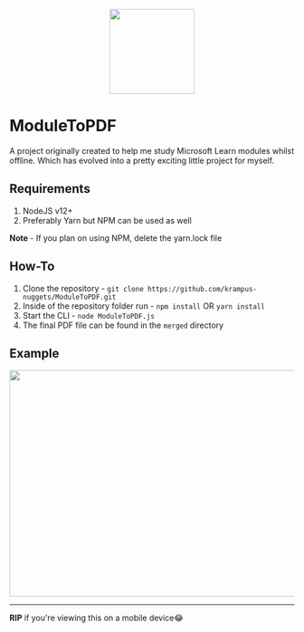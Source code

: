 <p align="center">
<img src="https://res.cloudinary.com/wemakeart/image/upload/v1584489038/ModuleToPDF/moduletopdf_n68oe0.png" width=150px height="150px" />
</p>

# ModuleToPDF

A project originally created to help me study Microsoft Learn modules whilst offline. Which has evolved into a pretty exciting little project for myself.

## Requirements

1. NodeJS v12+
2. Preferably Yarn but NPM can be used as well

**Note** - If you plan on using NPM, delete the yarn.lock file

## How-To

1. Clone the repository - `git clone https://github.com/krampus-nuggets/ModuleToPDF.git`
2. Inside of the repository folder run - `npm install` OR `yarn install`
3. Start the CLI - `node ModuleToPDF.js`
4. The final PDF file can be found in the `merged` directory

## Example

<p align="center">
<img src="https://res.cloudinary.com/wemakeart/image/upload/v1584489999/ModuleToPDF/example_udia2k.gif" width=600px height="400px" />
</p>

---

**RIP** if you're viewing this on a mobile device😂
